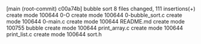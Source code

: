 [main (root-commit) c00a74b] bubble sort
 8 files changed, 111 insertions(+)
 create mode 100644 0-O
 create mode 100644 0-bubble_sort.c
 create mode 100644 0-main.c
 create mode 100644 README.md
 create mode 100755 bubble
 create mode 100644 print_array.c
 create mode 100644 print_list.c
 create mode 100644 sort.h

